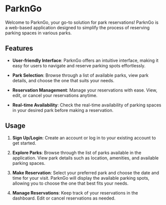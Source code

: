 # ParknGo

Welcome to ParknGo, your go-to solution for park reservations! ParknGo is a web-based application designed to simplify the process of reserving parking spaces in various parks.

## Features

- **User-friendly Interface**: ParknGo offers an intuitive interface, making it easy for users to navigate and reserve parking spots effortlessly.
  
- **Park Selection**: Browse through a list of available parks, view park details, and choose the one that suits your needs.

- **Reservation Management**: Manage your reservations with ease. View, edit, or cancel your reservations anytime.

- **Real-time Availability**: Check the real-time availability of parking spaces in your desired park before making a reservation.

## Usage

1. **Sign Up/Login**: Create an account or log in to your existing account to get started.

2. **Explore Parks**: Browse through the list of parks available in the application. View park details such as location, amenities, and available parking spaces.

3. **Make Reservation**: Select your preferred park and choose the date and time for your visit. ParknGo will display the available parking spots, allowing you to choose the one that best fits your needs.

4. **Manage Reservations**: Keep track of your reservations in the dashboard. Edit or cancel reservations as needed.
